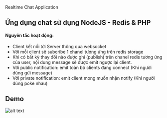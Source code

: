 Realtime Chat Application

## Ứng dụng chat sử dụng NodeJS - Redis & PHP
#### Nguyên tắc hoạt động:
- Client kết nối tới Server thông qua websocket
- Với mỗi client sẽ subcribe 1 chanel tương ứng trên redis storage
- Khi có bất kỳ thay đổi nào được ghi (publish) trên chanel redis tương ứng của user, nội dung message sẽ được emit ngược lại client.
- Với public notification: emit toàn bộ clients đang connect (Khi người dùng gửi message)
- Với private notification: emit client mong muốn nhận notify (Khi người dùng poke nhau)

## Demo
![alt text](http://gyazo.framgia.com/4oo.jpg "Demo app")

